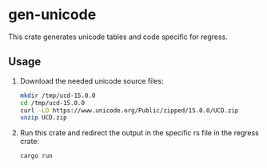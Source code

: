 # gen-unicode

This crate generates unicode tables and code specific for regress.

## Usage

1. Download the needed unicode source files:

    ```sh
    mkdir /tmp/ucd-15.0.0
    cd /tmp/ucd-15.0.0
    curl -LO https://www.unicode.org/Public/zipped/15.0.0/UCD.zip
    unzip UCD.zip
    ```

2. Run this crate and redirect the output in the specific rs file in the regress crate:

    ```sh
    cargo run
    ```
